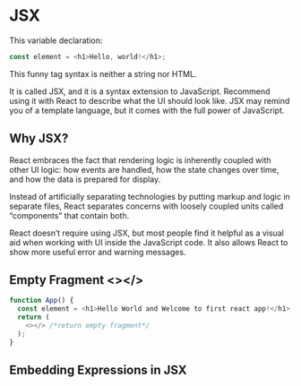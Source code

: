 # JSX

This variable declaration:
```js
const element = <h1>Hello, world!</h1>;
```
This funny tag syntax is neither a string nor HTML.

It is called JSX, and it is a syntax extension to JavaScript. Recommend using it with React to describe what the UI should look like. JSX may remind you of a template language, but it comes with the full power of JavaScript.

## Why JSX?

React embraces the fact that rendering logic is inherently coupled with other UI logic: how events are handled, how the state changes over time, and how the data is prepared for display.

Instead of artificially separating technologies by putting markup and logic in separate files, React separates concerns with loosely coupled units called “components” that contain both.

React doesn’t require using JSX, but most people find it helpful as a visual aid when working with UI inside the JavaScript code. It also allows React to show more useful error and warning messages.

## Empty Fragment <></>
```js
function App() {
  const element = <h1>Hello World and Welcome to first react app!</h1>;
  return (
    <></> /*return empty fragment*/
  );
}
```

## Embedding Expressions in JSX
